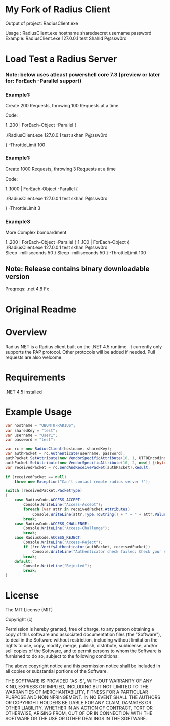 
My Fork of Radius Client
========================

Output of project: RadiusClient.exe

Usage : RadiusClient.exe hostname sharedsecret username password
Example: RadiusClient.exe 127.0.0.1 test Shahid P@ssw0rd


Load Test a Radius Server
==========================

### Note: below uses atleast powershell core 7.3 (preview or later for: ForEach -Parallel support)

### Example1:
Create 200 Requests, throwing 100 Requests at a time

Code:

1..200 | ForEach-Object -Parallel { 

 .\RadiusClient.exe 127.0.0.1 test skhan P@ssw0rd  

}
-ThrottleLimit 100



### Example1:
Create 1000 Requests, throwing 3 Requests at a time

Code:

1..1000 | ForEach-Object -Parallel { 

 .\RadiusClient.exe 127.0.0.1 test skhan P@ssw0rd  

}
-ThrottleLimit 3



### Example3
More Complex bombardment

1..200 | ForEach-Object -Parallel { 
1..100 | ForEach-Object  {
 .\RadiusClient.exe 127.0.0.1 test skhan P@ssw0rd  
Sleep -milliseconds 50 
}
Sleep -milliseconds 50
 } -ThrottleLimit 100



## Note: Release contains binary downloadable version
Preqreqs: .net 4.8 Fx





Original Readme
===============

Overview
========

Radius.NET is a Radius client built on the .NET 4.5 runtime.  It currently only supports the PAP protocol.
Other protocols will be added if needed.  Pull requests are also welcome.

Requirements
============

.NET 4.5 installed

Example Usage
=============

```csharp
var hostname = "UBUNTU-RADIUS";
var sharedKey = "test";
var username = "User1";
var password = "test";

var rc = new RadiusClient(hostname, sharedKey);
var authPacket = rc.Authenticate(username, password);
authPacket.SetAttribute(new VendorSpecificAttribute(10, 1, UTF8Encoding.UTF8.GetBytes("Testing")));
authPacket.SetAttribute(new VendorSpecificAttribute(10, 2, new[] {(byte)7}));
var receivedPacket = rc.SendAndReceivePacket(authPacket).Result;

if (receivedPacket == null) 
	throw new Exception("Can't contact remote radius server !");

switch (receivedPacket.PacketType)
{
	case RadiusCode.ACCESS_ACCEPT:
		Console.WriteLine("Access-Accept");
		foreach (var attr in receivedPacket.Attributes)
			Console.WriteLine(attr.Type.ToString() + " = " + attr.Value);
		break;
	case RadiusCode.ACCESS_CHALLENGE:
		Console.WriteLine("Access-Challenge");
		break;
	case RadiusCode.ACCESS_REJECT:
		Console.WriteLine("Access-Reject");
		if (!rc.VerifyAuthenticator(authPacket, receivedPacket))
			Console.WriteLine("Authenticator check failed: Check your secret");
		break;
	default:
		Console.WriteLine("Rejected");
		break;
}
```

License
=====

The MIT License (MIT)

Copyright (c) <year> <copyright holders>

Permission is hereby granted, free of charge, to any person obtaining a copy
of this software and associated documentation files (the "Software"), to deal
in the Software without restriction, including without limitation the rights
to use, copy, modify, merge, publish, distribute, sublicense, and/or sell
copies of the Software, and to permit persons to whom the Software is
furnished to do so, subject to the following conditions:

The above copyright notice and this permission notice shall be included in
all copies or substantial portions of the Software.

THE SOFTWARE IS PROVIDED "AS IS", WITHOUT WARRANTY OF ANY KIND, EXPRESS OR
IMPLIED, INCLUDING BUT NOT LIMITED TO THE WARRANTIES OF MERCHANTABILITY,
FITNESS FOR A PARTICULAR PURPOSE AND NONINFRINGEMENT. IN NO EVENT SHALL THE
AUTHORS OR COPYRIGHT HOLDERS BE LIABLE FOR ANY CLAIM, DAMAGES OR OTHER
LIABILITY, WHETHER IN AN ACTION OF CONTRACT, TORT OR OTHERWISE, ARISING FROM,
OUT OF OR IN CONNECTION WITH THE SOFTWARE OR THE USE OR OTHER DEALINGS IN
THE SOFTWARE.
